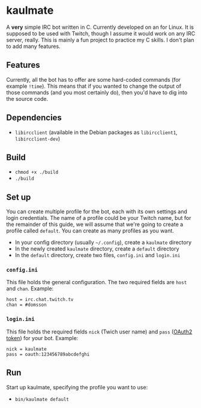 # kaulmate

A **very** simple IRC bot written in C. Currently developed on an for Linux. It is supposed to be used with Twitch, though I assume it would work on any IRC server, really. This is mainly a fun project to practice my C skills. I don't plan to add many features.

## Features

Currently, all the bot has to offer are some hard-coded commands (for example `!time`). This means that if you wanted to change the output of those commands (and you most certainly do), then you'd have to dig into the source code.

## Dependencies

- `libircclient` (available in the Debian packages as `libircclient1`, `libircclient-dev`)

## Build

- `chmod +x ./build`
- `./build`

## Set up

You can create multiple profile for the bot, each with its own settings and login credentials. The name of a profile could be your Twitch name, but for the remainder of this guide, we will assume that we're going to create a profile called `default`. You can create as many profiles as you want.

- In your config directory (usually `~/.config`), create a `kaulmate` directory
- In the newly created `kaulmate` directory, create a `default` directory
- In the `default` directory, create two files, `config.ini` and `login.ini`

### `config.ini`

This file holds the general configuration. The two required fields are `host` and `chan`. Example:

    host = irc.chat.twitch.tv
    chan = #domsson

### `login.ini`

This file holds the required fields `nick` (Twich user name) and `pass` ([OAuth2 token](https://twitchapps.com/tmi/)) for your bot. Example:

    nick = kaulmate
    pass = oauth:123456789abcdefghi

## Run

Start up kaulmate, specifying the profile you want to use:

- `bin/kaulmate default`
 
